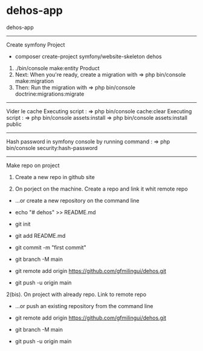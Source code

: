 # dehos-app
dehos-app

____
Create symfony Project
- composer create-project symfony/website-skeleton dehos
1. ./bin/console make:entity Product
2.  Next: When you're ready, create a migration with 
    => php bin/console make:migration
3.  Then: Run the migration with 
    => php bin/console doctrine:migrations:migrate

____
Vider le cache
Executing script : 
    => php bin/console cache:clear
Executing script :
    => php bin/console assets:install
    => php bin/console assets:install public
    
____
Hash password in symfony console by running command :
    => php bin/console security:hash-password

____
Make repo on project

1. Create a new repo in github site


2. On porject on the machine. Create a repo and link it whit remote repo
- …or create a new repository on the command line

- echo "# dehos" >> README.md
- git init
- git add README.md
- git commit -m "first commit"
- git branch -M main
- git remote add origin https://github.com/gfmilingui/dehos.git
- git push -u origin main

2(bis). On project with already repo. Link to remote repo
- …or push an existing repository from the command line

- git remote add origin https://github.com/gfmilingui/dehos.git
- git branch -M main
- git push -u origin main


